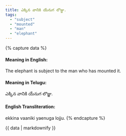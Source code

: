 ```yaml
---
title: ఎక్కిన వానికి యేనుగ లొజ్జు.
tags:
  - "subject"
  - "mounted"
  - "man"
  - "elephant"
---
```


{% capture data %}
#### Meaning in English:
The elephant is subject to the man who has mounted it.

#### Meaning in Telugu:
ఎక్కిన వానికి యేనుగ లొజ్జు.

#### English Transliteration:
ekkina vaaniki yaenuga lojju.
{% endcapture %}

{{ data | markdownify }}

